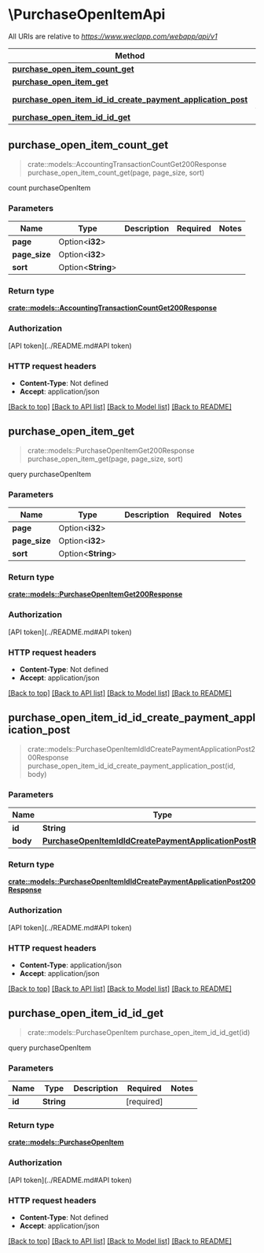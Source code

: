 # \PurchaseOpenItemApi

All URIs are relative to *https://www.weclapp.com/webapp/api/v1*

Method | HTTP request | Description
------------- | ------------- | -------------
[**purchase_open_item_count_get**](PurchaseOpenItemApi.md#purchase_open_item_count_get) | **GET** /purchaseOpenItem/count | 
[**purchase_open_item_get**](PurchaseOpenItemApi.md#purchase_open_item_get) | **GET** /purchaseOpenItem | 
[**purchase_open_item_id_id_create_payment_application_post**](PurchaseOpenItemApi.md#purchase_open_item_id_id_create_payment_application_post) | **POST** /purchaseOpenItem/id/{id}/createPaymentApplication | 
[**purchase_open_item_id_id_get**](PurchaseOpenItemApi.md#purchase_open_item_id_id_get) | **GET** /purchaseOpenItem/id/{id} | 



## purchase_open_item_count_get

> crate::models::AccountingTransactionCountGet200Response purchase_open_item_count_get(page, page_size, sort)


count purchaseOpenItem

### Parameters


Name | Type | Description  | Required | Notes
------------- | ------------- | ------------- | ------------- | -------------
**page** | Option<**i32**> |  |  |
**page_size** | Option<**i32**> |  |  |
**sort** | Option<**String**> |  |  |

### Return type

[**crate::models::AccountingTransactionCountGet200Response**](_accountingTransaction_count_get_200_response.md)

### Authorization

[API token](../README.md#API token)

### HTTP request headers

- **Content-Type**: Not defined
- **Accept**: application/json

[[Back to top]](#) [[Back to API list]](../README.md#documentation-for-api-endpoints) [[Back to Model list]](../README.md#documentation-for-models) [[Back to README]](../README.md)


## purchase_open_item_get

> crate::models::PurchaseOpenItemGet200Response purchase_open_item_get(page, page_size, sort)


query purchaseOpenItem

### Parameters


Name | Type | Description  | Required | Notes
------------- | ------------- | ------------- | ------------- | -------------
**page** | Option<**i32**> |  |  |
**page_size** | Option<**i32**> |  |  |
**sort** | Option<**String**> |  |  |

### Return type

[**crate::models::PurchaseOpenItemGet200Response**](_purchaseOpenItem_get_200_response.md)

### Authorization

[API token](../README.md#API token)

### HTTP request headers

- **Content-Type**: Not defined
- **Accept**: application/json

[[Back to top]](#) [[Back to API list]](../README.md#documentation-for-api-endpoints) [[Back to Model list]](../README.md#documentation-for-models) [[Back to README]](../README.md)


## purchase_open_item_id_id_create_payment_application_post

> crate::models::PurchaseOpenItemIdIdCreatePaymentApplicationPost200Response purchase_open_item_id_id_create_payment_application_post(id, body)


### Parameters


Name | Type | Description  | Required | Notes
------------- | ------------- | ------------- | ------------- | -------------
**id** | **String** |  | [required] |
**body** | [**PurchaseOpenItemIdIdCreatePaymentApplicationPostRequest**](PurchaseOpenItemIdIdCreatePaymentApplicationPostRequest.md) |  | [required] |

### Return type

[**crate::models::PurchaseOpenItemIdIdCreatePaymentApplicationPost200Response**](_purchaseOpenItem_id__id__createPaymentApplication_post_200_response.md)

### Authorization

[API token](../README.md#API token)

### HTTP request headers

- **Content-Type**: application/json
- **Accept**: application/json

[[Back to top]](#) [[Back to API list]](../README.md#documentation-for-api-endpoints) [[Back to Model list]](../README.md#documentation-for-models) [[Back to README]](../README.md)


## purchase_open_item_id_id_get

> crate::models::PurchaseOpenItem purchase_open_item_id_id_get(id)


query purchaseOpenItem

### Parameters


Name | Type | Description  | Required | Notes
------------- | ------------- | ------------- | ------------- | -------------
**id** | **String** |  | [required] |

### Return type

[**crate::models::PurchaseOpenItem**](purchaseOpenItem.md)

### Authorization

[API token](../README.md#API token)

### HTTP request headers

- **Content-Type**: Not defined
- **Accept**: application/json

[[Back to top]](#) [[Back to API list]](../README.md#documentation-for-api-endpoints) [[Back to Model list]](../README.md#documentation-for-models) [[Back to README]](../README.md)

